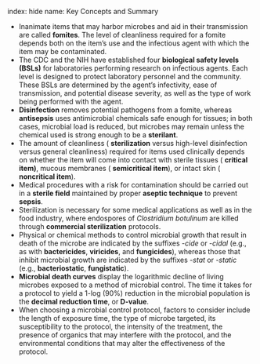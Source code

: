 index: hide
name: Key Concepts and Summary

  * Inanimate items that may harbor microbes and aid in their transmission are called  **fomites**. The level of cleanliness required for a fomite depends both on the item’s use and the infectious agent with which the item may be contaminated.
  * The CDC and the NIH have established four  **biological safety levels (BSLs)** for laboratories performing research on infectious agents. Each level is designed to protect laboratory personnel and the community. These BSLs are determined by the agent’s infectivity, ease of transmission, and potential disease severity, as well as the type of work being performed with the agent.
  *  **Disinfection** removes potential pathogens from a fomite, whereas  **antisepsis** uses antimicrobial chemicals safe enough for tissues; in both cases, microbial load is reduced, but microbes may remain unless the chemical used is strong enough to be a  **sterilant**.
  * The amount of cleanliness ( **sterilization** versus high-level disinfection versus general cleanliness) required for items used clinically depends on whether the item will come into contact with sterile tissues ( **critical item)**, mucous membranes ( **semicritical item**), or intact skin ( **noncritical item**).
  * Medical procedures with a risk for contamination should be carried out in a  **sterile field** maintained by proper  **aseptic technique** to prevent  **sepsis**.
  * Sterilization is necessary for some medical applications as well as in the food industry, where endospores of  *Clostridium botulinum* are killed through  **commercial sterilization** protocols.
  * Physical or chemical methods to control microbial growth that result in death of the microbe are indicated by the suffixes  *-cide* or  *-cidal* (e.g., as with  **bactericides**,  **viricides**, and  **fungicides**), whereas those that inhibit microbial growth are indicated by the suffixes  *-stat* or *-static* (e.g.,  **bacteriostatic**,  **fungistatic**).
  *  **Microbial death curves** display the logarithmic decline of living microbes exposed to a method of microbial control. The time it takes for a protocol to yield a 1-log (90%) reduction in the microbial population is the  **decimal reduction time**, or  **D-value**.
  * When choosing a microbial control protocol, factors to consider include the length of exposure time, the type of microbe targeted, its susceptibility to the protocol, the intensity of the treatment, the presence of organics that may interfere with the protocol, and the environmental conditions that may alter the effectiveness of the protocol.

